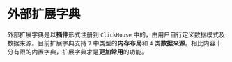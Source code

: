 # 外部扩展字典

外部扩展字典是以**插件**形式注册到 `ClickHouse` 中的，由用户自行定义数据模式及数据来源。目前扩展字典支持 `7` 中类型的**内存布局**和 `4` 类**数据来源**。相比内容十分有限的内置字典，扩展字典才是**更加常用**的功能。
